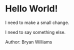 # Hello World!

I need to make a small change.

I need to say something else.

Author: Bryan Williams
